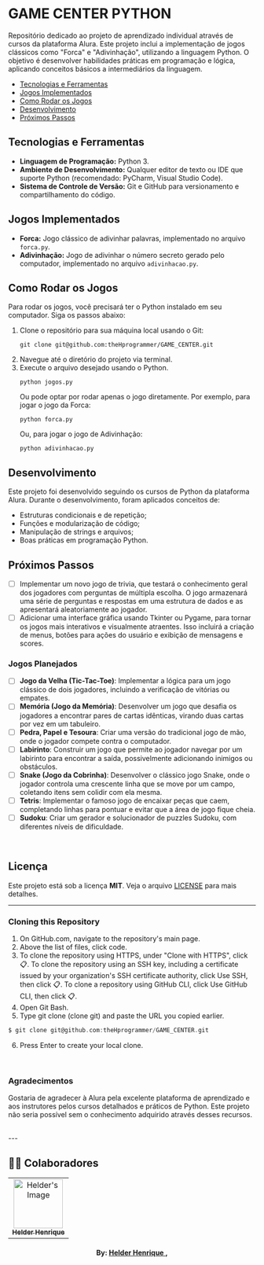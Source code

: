 # GAME CENTER PYTHON
Repositório dedicado ao projeto de aprendizado individual através de cursos da plataforma Alura. Este projeto inclui a implementação de jogos clássicos como "Forca" e "Adivinhação", utilizando a linguagem Python. O objetivo é desenvolver habilidades práticas em programação e lógica, aplicando conceitos básicos a intermediários da linguagem.

<ul>
  <li><a href='#tecnologias-e-ferramentas'>Tecnologias e Ferramentas</a></li>
  <li><a href='#jogos-implementados'>Jogos Implementados</a></li>
  <li><a href='#como-rodar-os-jogos'>Como Rodar os Jogos</a></li>
  <li><a href='#desenvolvimento'>Desenvolvimento</a></li>
  <li><a href='#proximos-passos'>Próximos Passos</a></li>
</ul>
</div>

## Tecnologias e Ferramentas

- **Linguagem de Programação:** Python 3.
- **Ambiente de Desenvolvimento:** Qualquer editor de texto ou IDE que suporte Python (recomendado: PyCharm, Visual Studio Code).
- **Sistema de Controle de Versão:** Git e GitHub para versionamento e compartilhamento do código.

## Jogos Implementados

- **Forca:** Jogo clássico de adivinhar palavras, implementado no arquivo `forca.py`.
- **Adivinhação:** Jogo de adivinhar o número secreto gerado pelo computador, implementado no arquivo `adivinhacao.py`.

## Como Rodar os Jogos

Para rodar os jogos, você precisará ter o Python instalado em seu computador. Siga os passos abaixo:

1. Clone o repositório para sua máquina local usando o Git:
   ```
   git clone git@github.com:theHprogrammer/GAME_CENTER.git
   ```
2. Navegue até o diretório do projeto via terminal.
3. Execute o arquivo desejado usando o Python.
   ```
   python jogos.py 
   ```
   Ou pode optar por rodar apenas o jogo diretamente. Por exemplo, para jogar o jogo da Forca:
   ```
   python forca.py
   ```
   Ou, para jogar o jogo de Adivinhação:
   ```
   python adivinhacao.py
   ```

## Desenvolvimento

Este projeto foi desenvolvido seguindo os cursos de Python da plataforma Alura. Durante o desenvolvimento, foram aplicados conceitos de:
- Estruturas condicionais e de repetição;
- Funções e modularização de código;
- Manipulação de strings e arquivos;
- Boas práticas em programação Python.

## Próximos Passos

- [ ] Implementar um novo jogo de trivia, que testará o conhecimento geral dos jogadores com perguntas de múltipla escolha. O jogo armazenará uma série de perguntas e respostas em uma estrutura de dados e as apresentará aleatoriamente ao jogador.
- [ ] Adicionar uma interface gráfica usando Tkinter ou Pygame, para tornar os jogos mais interativos e visualmente atraentes. Isso incluirá a criação de menus, botões para ações do usuário e exibição de mensagens e scores.

### Jogos Planejados

- [ ] **Jogo da Velha (Tic-Tac-Toe)**: Implementar a lógica para um jogo clássico de dois jogadores, incluindo a verificação de vitórias ou empates.
- [ ] **Memória (Jogo da Memória)**: Desenvolver um jogo que desafia os jogadores a encontrar pares de cartas idênticas, virando duas cartas por vez em um tabuleiro.
- [ ] **Pedra, Papel e Tesoura**: Criar uma versão do tradicional jogo de mão, onde o jogador compete contra o computador.
- [ ] **Labirinto**: Construir um jogo que permite ao jogador navegar por um labirinto para encontrar a saída, possivelmente adicionando inimigos ou obstáculos.
- [ ] **Snake (Jogo da Cobrinha)**: Desenvolver o clássico jogo Snake, onde o jogador controla uma crescente linha que se move por um campo, coletando itens sem colidir com ela mesma.
- [ ] **Tetris**: Implementar o famoso jogo de encaixar peças que caem, completando linhas para pontuar e evitar que a área de jogo fique cheia.
- [ ] **Sudoku**: Criar um gerador e solucionador de puzzles Sudoku, com diferentes níveis de dificuldade.

<br>

## Licença
Este projeto está sob a licença **MIT**. Veja o arquivo [LICENSE](https://github.com/theHprogrammer/GAME_CENTER?tab=MIT-1-ov-file#readme) para mais detalhes.

---

### Cloning this Repository
1. On GitHub.com, navigate to the repository's main page.
2. Above the list of files, click code.
3. To clone the repository using HTTPS, under "Clone with HTTPS", click 📋. To clone the repository using an SSH key, including a certificate issued by your organization's SSH certificate authority, click Use SSH, then click 📋. To clone a repository using GitHub CLI, click Use GitHub CLI, then click 📋.
4. Open Git Bash.
5. Type git clone (clone git) and paste the URL you copied earlier.
```c
$ git clone git@github.com:theHprogrammer/GAME_CENTER.git
```
6. Press Enter to create your local clone.

<br>

### Agradecimentos

Gostaria de agradecer à Alura pela excelente plataforma de aprendizado e aos instrutores pelos cursos detalhados e práticos de Python. Este projeto não seria possível sem o conhecimento adquirido através desses recursos.

<br>
---


## 👨‍💻 Colaboradores

<table align="center">
    <tr>
        <td align="center">
            <a href="https://github.com/theHprogrammer">
                <img src="https://avatars.githubusercontent.com/u/79870881?v=4" width="100px;" alt="Helder's Image" />
                <br />
                <sub><b>Helder Henrique</b></sub>
            </a>
        </td>
    </tr>
</table>
<h4 align="center">
   By: <a href="https://www.linkedin.com/in/theHprogrammer/" target="_blank"> Helder Henrique </a>, 
</h4>

